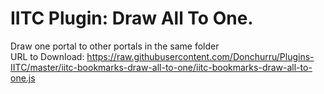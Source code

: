 # IITC Plugin: Draw All To One.
Draw one portal to other portals in the same folder   
URL to Download: https://raw.githubusercontent.com/Donchurru/Plugins-IITC/master/iitc-bookmarks-draw-all-to-one/iitc-bookmarks-draw-all-to-one.js   
